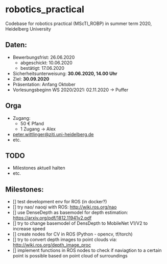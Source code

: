 # robotics_practical
Codebase for robotics practical (MScTI_ROBP) in summer term 2020, Heidelberg University

## Daten:
* Bewerbungsfrist: 26.06.2020
  * abgeschickt: 10.06.2020
  * bestätigt: 17.06.2020
* Sicherheitsunterweisung: **30.06.2020, 14.00 Uhr**
* Ziel: **30.09.2020**
* Präsentation: Anfang Oktober
* Vorlesungsbeginn WS 2020/2021: 02.11.2020 &rarr; Puffer

## Orga
* Zugang:
  * 50 € Pfand
  * 1 Zugang &rarr; Alex
* peter.wittlinger@ziti.uni-heidelberg.de
* etc.

## TODO
* Milestones aktuell halten
* etc.

## Milestones:
- [] test development env for ROS (in docker?)
- [] try nao/ naoqi with ROS: http://wiki.ros.org/nao
- [] use DenseDepth as basemodel for depth estimation: https://arxiv.org/pdf/1812.11941v2.pdf
- [] try to change basemodel of DensDepth to MobileNet V1/V2 to increase speed
- [] create nodes for CV in ROS (Python - opencv, tf/torch)
- [] try to convert depth images to point clouds via: http://wiki.ros.org/depth_image_proc
- [] implement functions in ROS nodes to check if naviagtion to a certain point is possible based on point cloud of surroundings
